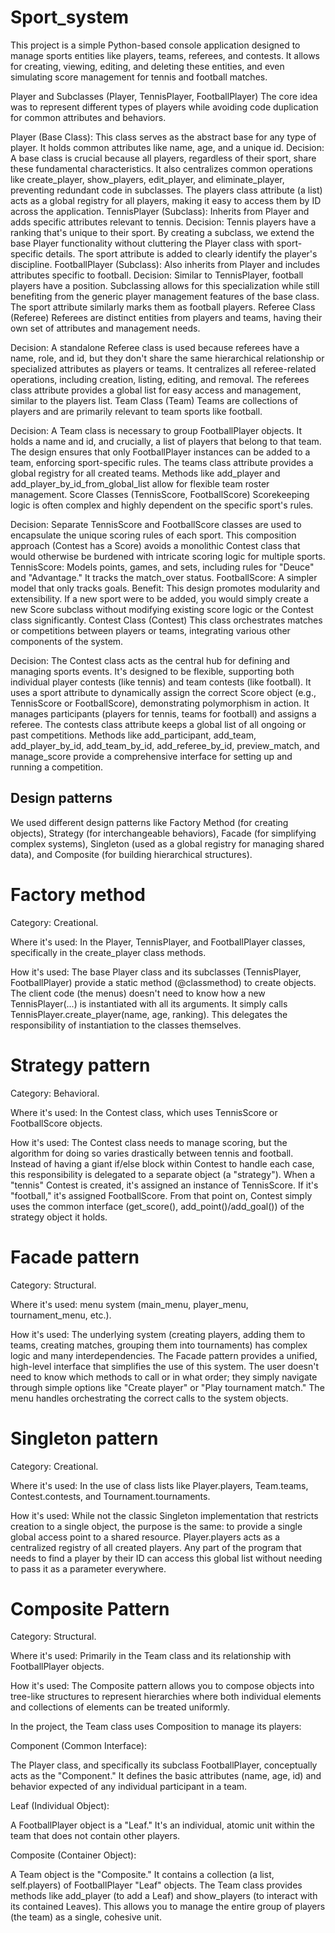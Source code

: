 # Sport_system

This project is a simple Python-based console application designed to manage sports entities like players, teams, referees, and contests. It allows for creating, viewing, editing, and deleting these entities, and even simulating score management for tennis and football matches.

Player and Subclasses (Player, TennisPlayer, FootballPlayer)
The core idea was to represent different types of players while avoiding code duplication for common attributes and behaviors.

Player (Base Class): This class serves as the abstract base for any type of player. It holds common attributes like name, age, and a unique id.
Decision: A base class is crucial because all players, regardless of their sport, share these fundamental characteristics. It also centralizes common operations like create_player, show_players, edit_player, and eliminate_player, preventing redundant code in subclasses. The players class attribute (a list) acts as a global registry for all players, making it easy to access them by ID across the application.
TennisPlayer (Subclass): Inherits from Player and adds specific attributes relevant to tennis.
Decision: Tennis players have a ranking that's unique to their sport. By creating a subclass, we extend the base Player functionality without cluttering the Player class with sport-specific details. The sport attribute is added to clearly identify the player's discipline.
FootballPlayer (Subclass): Also inherits from Player and includes attributes specific to football.
Decision: Similar to TennisPlayer, football players have a position. Subclassing allows for this specialization while still benefiting from the generic player management features of the base class. The sport attribute similarly marks them as football players.
Referee Class (Referee)
Referees are distinct entities from players and teams, having their own set of attributes and management needs.

Decision: A standalone Referee class is used because referees have a name, role, and id, but they don't share the same hierarchical relationship or specialized attributes as players or teams. It centralizes all referee-related operations, including creation, listing, editing, and removal. The referees class attribute provides a global list for easy access and management, similar to the players list.
Team Class (Team)
Teams are collections of players and are primarily relevant to team sports like football.

Decision: A Team class is necessary to group FootballPlayer objects. It holds a name and id, and crucially, a list of players that belong to that team. The design ensures that only FootballPlayer instances can be added to a team, enforcing sport-specific rules. The teams class attribute provides a global registry for all created teams. Methods like add_player and add_player_by_id_from_global_list allow for flexible team roster management.
Score Classes (TennisScore, FootballScore)
Scorekeeping logic is often complex and highly dependent on the specific sport's rules.

Decision: Separate TennisScore and FootballScore classes are used to encapsulate the unique scoring rules of each sport. This composition approach (Contest has a Score) avoids a monolithic Contest class that would otherwise be burdened with intricate scoring logic for multiple sports.
TennisScore: Models points, games, and sets, including rules for "Deuce" and "Advantage." It tracks the match_over status.
FootballScore: A simpler model that only tracks goals.
Benefit: This design promotes modularity and extensibility. If a new sport were to be added, you would simply create a new Score subclass without modifying existing score logic or the Contest class significantly.
Contest Class (Contest)
This class orchestrates matches or competitions between players or teams, integrating various other components of the system.

Decision: The Contest class acts as the central hub for defining and managing sports events. It's designed to be flexible, supporting both individual player contests (like tennis) and team contests (like football).
It uses a sport attribute to dynamically assign the correct Score object (e.g., TennisScore or FootballScore), demonstrating polymorphism in action.
It manages participants (players for tennis, teams for football) and assigns a referee.
The contests class attribute keeps a global list of all ongoing or past competitions.
Methods like add_participant, add_team, add_player_by_id, add_team_by_id, add_referee_by_id, preview_match, and manage_score provide a comprehensive interface for setting up and running a competition.


## Design patterns

We used different design patterns like Factory Method (for creating objects), Strategy (for interchangeable behaviors), Facade (for simplifying complex systems), Singleton (used as a global registry for managing shared data), and Composite (for building hierarchical structures).

# Factory method 
Category: Creational.

Where it's used: In the Player, TennisPlayer, and FootballPlayer classes, specifically in the create_player class methods.

How it's used: The base Player class and its subclasses (TennisPlayer, FootballPlayer) provide a static method (@classmethod) to create objects. The client code (the menus) doesn't need to know how a new TennisPlayer(...) is instantiated with all its arguments. It simply calls TennisPlayer.create_player(name, age, ranking). This delegates the responsibility of instantiation to the classes themselves.

# Strategy pattern
Category: Behavioral.

Where it's used: In the Contest class, which uses TennisScore or FootballScore objects.

How it's used: The Contest class needs to manage scoring, but the algorithm for doing so varies drastically between tennis and football. Instead of having a giant if/else block within Contest to handle each case, this responsibility is delegated to a separate object (a "strategy"). When a "tennis" Contest is created, it's assigned an instance of TennisScore. If it's "football," it's assigned FootballScore. From that point on, Contest simply uses the common interface (get_score(), add_point()/add_goal()) of the strategy object it holds.

# Facade pattern
Category: Structural.

Where it's used: menu system (main_menu, player_menu, tournament_menu, etc.).

How it's used: The underlying system (creating players, adding them to teams, creating matches, grouping them into tournaments) has complex logic and many interdependencies. The Facade pattern provides a unified, high-level interface that simplifies the use of this system. The user doesn't need to know which methods to call or in what order; they simply navigate through simple options like "Create player" or "Play tournament match." The menu handles orchestrating the correct calls to the system objects.

# Singleton pattern
Category: Creational.

Where it's used: In the use of class lists like Player.players, Team.teams, Contest.contests, and Tournament.tournaments.

How it's used: While not the classic Singleton implementation that restricts creation to a single object, the purpose is the same: to provide a single global access point to a shared resource.  Player.players acts as a centralized registry of all created players. Any part of the program that needs to find a player by their ID can access this global list without needing to pass it as a parameter everywhere.

# Composite Pattern
Category: Structural.

Where it's used: Primarily in the Team class and its relationship with FootballPlayer objects.

How it's used:
The Composite pattern allows you to compose objects into tree-like structures to represent hierarchies where both individual elements and collections of elements can be treated uniformly.

In the project, the Team class uses Composition to manage its players:

Component (Common Interface):

The Player class, and specifically its subclass FootballPlayer, conceptually acts as the "Component." It defines the basic attributes (name, age, id) and behavior expected of any individual participant in a team.

Leaf (Individual Object):

A FootballPlayer object is a "Leaf." It's an individual, atomic unit within the team that does not contain other players. 

Composite (Container Object):

A Team object is the "Composite." It contains a collection (a list, self.players) of FootballPlayer "Leaf" objects.
The Team class provides methods like add_player (to add a Leaf) and show_players (to interact with its contained Leaves). This allows you to manage the entire group of players (the team) as a single, cohesive unit.